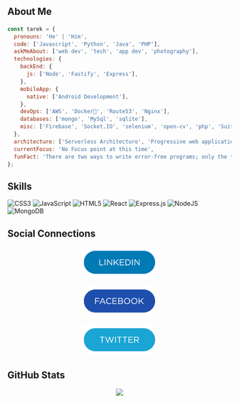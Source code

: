 ## About Me

```javascript
const tarek = {
  pronouns: 'He' | 'Him',
  code: ['Javascript', 'Python', 'Java', 'PHP'],
  askMeAbout: ['web dev', 'tech', 'app dev', 'photography'],
  technologies: {
    backEnd: {
      js: ['Node', 'Fastify', 'Express'],
    },
    mobileApp: {
      native: ['Android Development'],
    },
    devOps: ['AWS', 'Docker🐳', 'Route53', 'Nginx'],
    databases: ['mongo', 'MySql', 'sqlite'],
    misc: ['Firebase', 'Socket.IO', 'selenium', 'open-cv', 'php', 'SuiteApp'],
  },
  architecture: ['Serverless Architecture', 'Progressive web applications', 'Single page applications'],
  currentFocus: 'No Focus point at this time',
  funFact: 'There are two ways to write error-free programs; only the third one works',
};
```

## Skills

![CSS3](https://img.shields.io/badge/css3-%231572B6.svg?style=for-the-badge&logo=css3&logoColor=white) ![JavaScript](https://img.shields.io/badge/javascript-%23323330.svg?style=for-the-badge&logo=javascript&logoColor=%23F7DF1E) ![HTML5](https://img.shields.io/badge/html5-%23E34F26.svg?style=for-the-badge&logo=html5&logoColor=white) ![React](https://img.shields.io/badge/react-%2320232a.svg?style=for-the-badge&logo=react&logoColor=%2361DAFB) ![Express.js](https://img.shields.io/badge/express.js-%23404d59.svg?style=for-the-badge&logo=express&logoColor=%2361DAFB) ![NodeJS](https://img.shields.io/badge/node.js-6DA55F?style=for-the-badge&logo=node.js&logoColor=white) ![MongoDB](https://img.shields.io/badge/MongoDB-%234ea94b.svg?style=for-the-badge&logo=mongodb&logoColor=white)

## Social Connections

<div align='center'>

<a href="https://www.linkedin.com/in/-tarekul-islam/"><img height='70' src="https://github.com/itarek99/itarek99/blob/main/images/icons/linkedin.png" alt="LinkedIn Button"/></a>

<a href="https://facebook.com/tarek161803/"><img height='70' src="https://github.com/itarek99/itarek99/blob/main/images/icons/facebook.png" alt="Facebook Button"/></a>

<a href="https://twitter.com/tarek161803/"><img height='70' src="https://github.com/itarek99/itarek99/blob/main/images/icons/twitter.png" alt="LinkedIn Button"/></a>

</div>

## GitHub Stats

<div align='center'>

![](https://github-readme-streak-stats.herokuapp.com/?user=itarek99&theme=react&hide_border=true)

</div>

